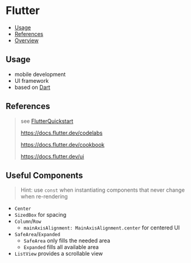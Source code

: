 # Flutter

- [Usage](#usage)
- [References](#references)
- [Overview](#overview)

## Usage

- mobile development
- UI framework
- based on [Dart](./Dart.md)

## References

> see [FlutterQuickstart](./FlutterQuickstart.md#referenzen)
>
> https://docs.flutter.dev/codelabs
>
> https://docs.flutter.dev/cookbook
>
> https://docs.flutter.dev/ui

## Useful Components

> Hint: use `const` when instantiating components that never change when re-rendering

- `Center`
- `SizedBox` for spacing
- `Column`/`Row`
  - `mainAxisAlignment: MainAxisAlignment.center` for centered UI
- `SafeArea`/`Expanded`
  - `SafeArea` only fills the needed area
  - `Expanded` fills all available area
- `ListView` provides a scrollable view
